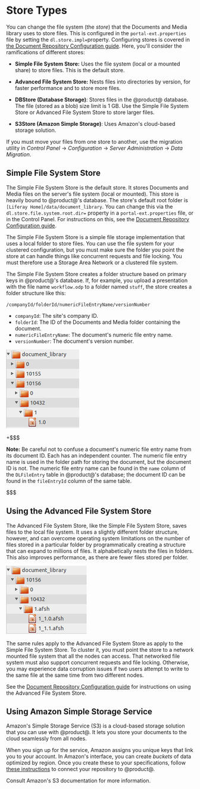 # Store Types [](id=store-types)

You can change the file system (the *store*) that the Documents and Media 
library uses to store files. This is configured in the `portal-ext.properties` 
file by setting the `dl.store.impl=`property. Configuring stores is covered in 
[the Document Repository Configuration guide](/discover/deployment/-/knowledge_base/7-1/document-repository-configuration). 
Here, you'll consider the ramifications of different stores: 

-   **Simple File System Store:** Uses the file system (local or a mounted 
    share) to store files. This is the default store. 

-   **Advanced File System Store:** Nests files into directories by version, for 
    faster performance and to store more files. 

-   **DBStore (Database Storage)**: Stores files in the @product@ database. The 
    file (stored as a blob) size limit is 1 GB. Use the Simple File System Store 
    or Advanced File System Store to store larger files. 

-   **S3Store (Amazon Simple Storage)**: Uses Amazon's cloud-based storage 
    solution. 

If you must move your files from one store to another, use the migration utility
in *Control Panel* &rarr; *Configuration* &rarr; *Server Administration* &rarr;
*Data Migration*. 

## Simple File System Store [](id=using-the-file-system-store)

The Simple File System Store is the default store. It stores Documents and Media
files on the server's file system (local or mounted). This store is heavily
bound to @product@'s database. The store's default root folder is
`[Liferay Home]/data/document_library`. You can change this via the
`dl.store.file.system.root.dir=` property in a `portal-ext.properties` file, or
in the Control Panel. For instructions on this, see the 
[Document Repository Configuration guide](/discover/deployment/-/knowledge_base/7-1/document-repository-configuration).

The Simple File System Store is a simple file storage implementation that uses a 
local folder to store files. You can use the file system for your clustered 
configuration, but you must make sure the folder you point the store at can 
handle things like concurrent requests and file locking. You must therefore use 
a Storage Area Network or a clustered file system. 

The Simple File System Store creates a folder structure based on primary keys in 
@product@'s database. If, for example, you upload a presentation with the file 
name `workflow.odp` to a folder named `stuff`, the store creates a folder 
structure like this: 

    /companyId/folderId/numericFileEntryName/versionNumber

-   `companyId`: The site's company ID.
-   `folderId`: The ID of the Documents and Media folder containing the 
    document.
-   `numericFileEntryName`: The document's numeric file entry name.
-   `versionNumber`: The document's version number.

![Figure 1: The Simple File System Store creates a folder structure based on primary keys in @product@'s database.](../../../images/enterprise-file-system-store.png)

+$$$

**Note:** Be careful not to confuse a document's numeric file entry name from 
its document ID. Each has an independent counter. The numeric file entry name is 
used in the folder path for storing the document, but the document ID is not. 
The numeric file entry name can be found in the `name` column of the 
`DLFileEntry` table in @product@'s database; the document ID can be found in the 
`fileEntryId` column of the same table. 

$$$

## Using the Advanced File System Store [](id=using-the-advanced-file-system-store)

The Advanced File System Store, like the Simple File System Store, saves files 
to the local file system. It uses a slightly different folder structure, 
however, and can overcome operating system limitations on the number of files 
stored in a particular folder by programmatically creating a structure that can
expand to millions of files. It alphabetically nests the files in folders. This
also improves performance, as there are fewer files stored per folder. 

![Figure 2: The Advanced File System Store creates a more nested folder structure than the Simple File System Store.](../../../images/enterprise-adv-file-system-store.png)

The same rules apply to the Advanced File System Store as apply to the Simple 
File System Store. To cluster it, you must point the store to a network mounted 
file system that all the nodes can access. That networked file system must also 
support concurrent requests and file locking. Otherwise, you may experience data 
corruption issues if two users attempt to write to the same file at the same 
time from two different nodes. 

See the 
[Document Repository Configuration guide](/discover/deployment/-/knowledge_base/7-1/using-the-advanced-file-system-store) 
for instructions on using the Advanced File System Store. 

## Using Amazon Simple Storage Service [](id=using-amazon-simple-storage-service)

Amazon's Simple Storage Service (S3) is a cloud-based storage solution that you
can use with @product@. It lets you store your documents to the cloud seamlessly 
from all nodes. 

When you sign up for the service, Amazon assigns you unique keys that link you 
to your account. In Amazon's interface, you can create *buckets* of data 
optimized by region. Once you create these to your specifications, follow 
[these instructions](/discover/deployment/-/knowledge_base/7-1/using-amazon-simple-storage-service) 
to connect your repository to @product@. 

Consult Amazon's S3 documentation for more information. 
